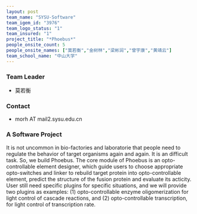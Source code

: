 ```yaml
---
layout: post
team_name: "SYSU-Software"
team_igem_id: "3976"
team_logo_status: "1"
team_insured: "1"
project_title: "*Phoebus*"
people_onsite_count: 5
people_onsite_names: ["莫若衡","金树林","梁彬润","曾宇康","黄靖云"]
team_school_name: "中山大学"
---
```



### Team Leader
* 莫若衡

### Contact
* morh AT mail2.sysu.edu.cn

### A Software Project

It is not uncommon in bio-factories and laboratorie that people need to regulate the behavior of target organisms again and again. It is an difficult task. So, we build Phoebus. The core module of Phoebus is an opto-controllable element designer, which guide users to choose appropriate opto-switches and linker to rebuild target protein into opto-controllable element, predict the structure of the fusion protein and evaluate its acticity. User still need specific plugins for specific situations, and we will provide two plugins as examples: (1) opto-controllable enzyme oligomerization for light control of cascade reactions, and (2) opto-controllable transcription, for light control of transcription rate.
